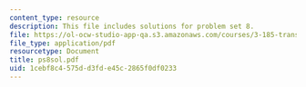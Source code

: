 ```yaml
---
content_type: resource
description: This file includes solutions for problem set 8.
file: https://ol-ocw-studio-app-qa.s3.amazonaws.com/courses/3-185-transport-phenomena-in-materials-engineering-fall-2003/1cebf8c4575dd3fde45c2865f0df0233_ps8sol.pdf
file_type: application/pdf
resourcetype: Document
title: ps8sol.pdf
uid: 1cebf8c4-575d-d3fd-e45c-2865f0df0233
---
```

